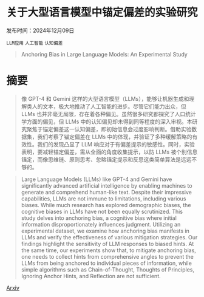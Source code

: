# 关于大型语言模型中锚定偏差的实验研究

发布时间：2024年12月09日

`LLM应用` `人工智能` `认知偏差`

> Anchoring Bias in Large Language Models: An Experimental Study

# 摘要

> 像 GPT-4 和 Gemini 这样的大型语言模型（LLMs），能够让机器生成和理解类人的文本，极大地推动了人工智能的进步。尽管它们能力出众，但 LLMs 也并非毫无局限，存在着各种偏见。虽然很多研究都探究了人口统计学方面的偏见，但 LLMs 中的认知偏见却未得到同等程度的深入审视。本研究聚焦于锚定偏差这一认知偏差，即初始信息会过度影响判断。借助实验数据集，我们考察了锚定偏差在 LLMs 中的体现，并验证了多种缓解策略的有效性。我们的发现凸显了 LLM 响应对于有偏差提示的敏感性。同时，实验表明，要减轻锚定偏差，需从全面的角度收集提示，以防 LLMs 被个别信息锚定，而像思维链、原则思考、忽略锚定提示和反思这类简单算法是远远不够的。

> Large Language Models (LLMs) like GPT-4 and Gemini have significantly advanced artificial intelligence by enabling machines to generate and comprehend human-like text. Despite their impressive capabilities, LLMs are not immune to limitations, including various biases. While much research has explored demographic biases, the cognitive biases in LLMs have not been equally scrutinized. This study delves into anchoring bias, a cognitive bias where initial information disproportionately influences judgment. Utilizing an experimental dataset, we examine how anchoring bias manifests in LLMs and verify the effectiveness of various mitigation strategies. Our findings highlight the sensitivity of LLM responses to biased hints. At the same time, our experiments show that, to mitigate anchoring bias, one needs to collect hints from comprehensive angles to prevent the LLMs from being anchored to individual pieces of information, while simple algorithms such as Chain-of-Thought, Thoughts of Principles, Ignoring Anchor Hints, and Reflection are not sufficient.

[Arxiv](https://arxiv.org/abs/2412.06593)